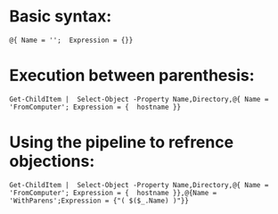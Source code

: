 # Basic syntax:
`@{ Name = '';  Expression = {}}`

# Execution between parenthesis:
`Get-ChildItem |  Select-Object -Property Name,Directory,@{ Name = 'FromComputer'; Expression = {  hostname }}`

# Using the pipeline to refrence objections:
`Get-ChildItem |  Select-Object -Property Name,Directory,@{ Name = 'FromComputer'; Expression = {  hostname }},@{Name = 'WithParens';Expression = {"( $($_.Name) )"}}`